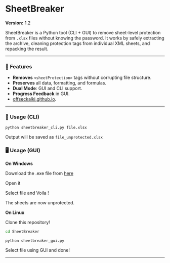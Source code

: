 # SheetBreaker

**Version:** 1.2

SheetBreaker is a Python tool (CLI + GUI) to remove sheet-level protection from `.xlsx` files without knowing the password. It works by safely extracting the archive, cleaning protection tags from individual XML sheets, and repacking the result.

---

### 🚀 Features
- **Removes** `<sheetProtection>` tags without corrupting file structure.
- **Preserves** all data, formatting, and formulas.
- **Dual Mode**: GUI and CLI support.
- **Progress Feedback** in GUI.
- [offseckalki.github.io](https://offseckalki.github.io).

---

### 🔧 Usage (CLI)
```bash
python sheetbreaker_cli.py file.xlsx
```
Output will be saved as `file_unprotected.xlsx`

### 🖥️ Usage (GUI)

**On Windows**

Download the .exe file from [here](https://objects.githubusercontent.com/github-production-release-asset-2e65be/978749497/7c48acac-09cb-4a78-a2c9-90a274fb617b?X-Amz-Algorithm=AWS4-HMAC-SHA256&X-Amz-Credential=releaseassetproduction%2F20250506%2Fus-east-1%2Fs3%2Faws4_request&X-Amz-Date=20250506T175807Z&X-Amz-Expires=300&X-Amz-Signature=cea8eebf89212ee6d2cac4362be67c0b274e6fe3206f7a1a8fa4ae6a66e5bc1f&X-Amz-SignedHeaders=host&response-content-disposition=attachment%3B%20filename%3DsheetbreakerGUI.exe&response-content-type=application%2Foctet-stream)

Open it 

Select file and Voila !

The sheets are now unprotected.

**On Linux**

Clone this repository!

```bash
cd SheetBreaker
```

```bash
python sheetbreaker_gui.py
```
Select file using GUI and done!

---
